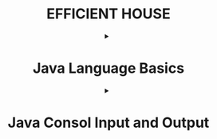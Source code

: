 <h1 align="center" >EFFICIENT HOUSE</h1>

<!--########################################################################################################################-->
<!-- JAVA LANGUAGE BASİCS -->

<details>
     <summary align="center" ><h1>Java Language Basics</h1></summary>

<details>
     <summary><h2>Primitive Types</h2></summary>
   
### [Primitive Types](https://github.com/erenuygur/EfficientHouseJava/blob/main/src/lessons/l1/PrimitiveTypes.java) </br> </br>
     
</details>

---

<!--BENİ YAZ-->
<details>
     <summary><h2>Operators </h2></summary>
   
### [Operators](https://github.com/erenuygur/EfficientHouseJava/blob/main/src/lessons/l1/PrimitiveTypes.java) </br> </br> 
      
<details>
     <summary><h2>Operators Example</h2></summary>
   
### [Operators](https://github.com/erenuygur/EfficientHouseJava/blob/main/src/lessons/l1/PrimitiveTypes.java) </br> </br> 
     
</details>

</details>

---

<!--BENİ YAZ-->
<details>
     <summary><h2>Expression and Assigment</h2></summary>
   
### [Expression and Assigment](https://github.com/erenuygur/EfficientHouseJava/blob/main/src/lessons/l1/PrimitiveTypes.java) </br> </br>
     
</details>

---
</details>
</details>




<!--########################################################################################################################-->
<!-- JAVA CONSOL İNPUT OUTPUT -->

<details>
     <summary align="center" ><h1>Java Consol Input and Output</h1></summary>

<details>
     <summary><h2>Primitive Types</h2></summary>
   
### [Primitive Types](https://github.com/erenuygur/EfficientHouseJava/blob/main/src/lessons/l1/PrimitiveTypes.java) </br> </br>
     
</details>

---

<!--BENİ YAZ-->
<details>
     <summary><h2> Operators </h2></summary>
   
### [Operatorsd](https://github.com/erenuygur/EfficientHouseJava/blob/main/src/lessons/l1/PrimitiveTypes.java) </br> </br> 
      

<details>
     <summary><h2> Operators Example </h2></summary>
   
### [Operators Example](https://github.com/erenuygur/EfficientHouseJava/blob/main/src/lessons/l1/PrimitiveTypes.java) </br> </br> 
     
</details>

</details>

---

<!--BENİ YAZ-->
<details>
     <summary><h2>Expression and Assigment</h2></summary>
   
### [Expression and Assigment](https://github.com/erenuygur/EfficientHouseJava/blob/main/src/lessons/l1/PrimitiveTypes.java) </br> </br> 
     
</details>

---
</details>
</details>
